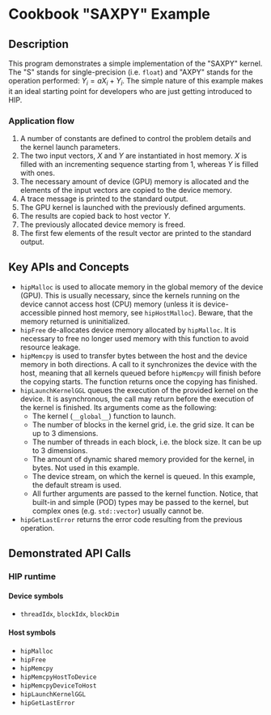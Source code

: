 # Cookbook "SAXPY" Example

## Description
This program demonstrates a simple implementation of the "SAXPY" kernel. The "S" stands for single-precision (i.e. `float`) and "AXPY" stands for the operation performed: $Y_i=aX_i+Y_i$. The simple nature of this example makes it an ideal starting point for developers who are just getting introduced to HIP.

### Application flow 
1. A number of constants are defined to control the problem details and the kernel launch parameters.
2. The two input vectors, $X$ and $Y$ are instantiated in host memory. $X$ is filled with an incrementing sequence starting from 1, whereas $Y$ is filled with ones.
3. The necessary amount of device (GPU) memory is allocated and the elements of the input vectors are copied to the device memory.
4. A trace message is printed to the standard output.
5. The GPU kernel is launched with the previously defined arguments.
6. The results are copied back to host vector $Y$.
7. The previously allocated device memory is freed.
8. The first few elements of the result vector are printed to the standard output.

## Key APIs and Concepts
- `hipMalloc` is used to allocate memory in the global memory of the device (GPU). This is usually necessary, since the kernels running on the device cannot access host (CPU) memory (unless it is device-accessible pinned host memory, see `hipHostMalloc`). Beware, that the memory returned is uninitialized.
- `hipFree` de-allocates device memory allocated by `hipMalloc`. It is necessary to free no longer used memory with this function to avoid resource leakage.
- `hipMemcpy` is used to transfer bytes between the host and the device memory in both directions. A call to it synchronizes the device with the host, meaning that all kernels queued before `hipMemcpy` will finish before the copying starts. The function returns once the copying has finished.
- `hipLaunchKernelGGL` queues the execution of the provided kernel on the device. It is asynchronous, the call may return before the execution of the kernel is finished. Its arguments come as the following:
    - The kernel (`__global__`) function to launch.
    - The number of blocks in the kernel grid, i.e. the grid size. It can be up to 3 dimensions.
    - The number of threads in each block, i.e. the block size. It can be up to 3 dimensions.
    - The amount of dynamic shared memory provided for the kernel, in bytes. Not used in this example.
    - The device stream, on which the kernel is queued. In this example, the default stream is used.
    - All further arguments are passed to the kernel function. Notice, that built-in and simple (POD) types may be passed to the kernel, but complex ones (e.g. `std::vector`) usually cannot be.
- `hipGetLastError` returns the error code resulting from the previous operation.

## Demonstrated API Calls
### HIP runtime
#### Device symbols
- `threadIdx`, `blockIdx`, `blockDim`

#### Host symbols
- `hipMalloc`
- `hipFree`
- `hipMemcpy`
- `hipMemcpyHostToDevice`
- `hipMemcpyDeviceToHost`
- `hipLaunchKernelGGL`
- `hipGetLastError`
